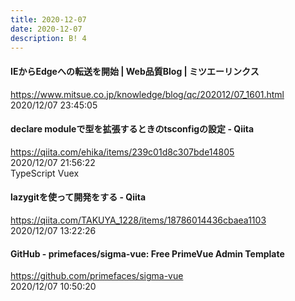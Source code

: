 ```yaml
---
title: 2020-12-07
date: 2020-12-07
description: B! 4
---
```


#### IEからEdgeへの転送を開始 | Web品質Blog | ミツエーリンクス
https://www.mitsue.co.jp/knowledge/blog/qc/202012/07_1601.html<br>
2020/12/07 23:45:05<br>


#### declare moduleで型を拡張するときのtsconfigの設定 - Qiita
https://qiita.com/ehika/items/239c01d8c307bde14805<br>
2020/12/07 21:56:22<br>
TypeScript Vuex


#### lazygitを使って開発をする - Qiita
https://qiita.com/TAKUYA_1228/items/18786014436cbaea1103<br>
2020/12/07 13:22:26<br>


#### GitHub - primefaces/sigma-vue: Free PrimeVue Admin Template
https://github.com/primefaces/sigma-vue<br>
2020/12/07 10:50:20<br>


